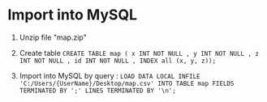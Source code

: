 # Import into MySQL
1. Unzip file "map.zip"
2. Create table 
`CREATE TABLE map ( x INT NOT NULL , y INT NOT NULL , z INT NOT NULL , id INT NOT NULL , INDEX all (x, y, z));`

3. Import into MySQL by query :
`LOAD DATA LOCAL INFILE 'C:/Users/{UserName}/Desktop/map.csv' INTO TABLE map FIELDS TERMINATED BY ';' LINES TERMINATED BY '\n';`
